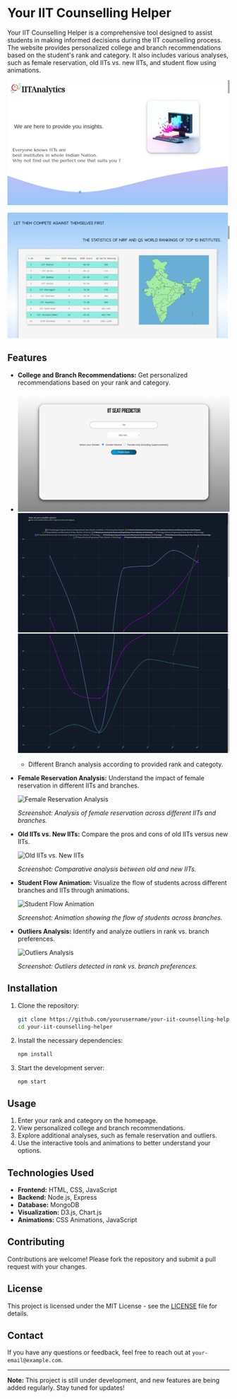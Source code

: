 # Your IIT Counselling Helper

Your IIT Counselling Helper is a comprehensive tool designed to assist students in making informed decisions during the IIT counselling process. The website provides personalized college and branch recommendations based on the student's rank and category. It also includes various analyses, such as female reservation, old IITs vs. new IITs, and student flow using animations.

![home](images/home.png)

![map](images/map.png)

## Features

- **College and Branch Recommendations:** Get personalized recommendations based on your rank and category.
- 
  ![prediction](images/predict_search.png)
  ![analysis1](images/an1.png)
  ![analysis2](images/an2.png)

  - Different Branch analysis according to provided rank and categoty.
  
- **Female Reservation Analysis:** Understand the impact of female reservation in different IITs and branches.
  
  ![Female Reservation Analysis](screenshots/female_reservation_analysis.png)
  
  _Screenshot: Analysis of female reservation across different IITs and branches._

- **Old IITs vs. New IITs:** Compare the pros and cons of old IITs versus new IITs.
  
  ![Old IITs vs. New IITs](screenshots/old_vs_new_iits.png)
  
  _Screenshot: Comparative analysis between old and new IITs._

- **Student Flow Animation:** Visualize the flow of students across different branches and IITs through animations.
  
  ![Student Flow Animation](screenshots/student_flow_animation.png)
  
  _Screenshot: Animation showing the flow of students across branches._

- **Outliers Analysis:** Identify and analyze outliers in rank vs. branch preferences.
  
  ![Outliers Analysis](screenshots/outliers_analysis.png)
  
  _Screenshot: Outliers detected in rank vs. branch preferences._

## Installation

1. Clone the repository:
    ```bash
    git clone https://github.com/yourusername/your-iit-counselling-helper.git
    cd your-iit-counselling-helper
    ```

2. Install the necessary dependencies:
    ```bash
    npm install
    ```

3. Start the development server:
    ```bash
    npm start
    ```

## Usage

1. Enter your rank and category on the homepage.
2. View personalized college and branch recommendations.
3. Explore additional analyses, such as female reservation and outliers.
4. Use the interactive tools and animations to better understand your options.

## Technologies Used

- **Frontend:** HTML, CSS, JavaScript
- **Backend:** Node.js, Express
- **Database:** MongoDB
- **Visualization:** D3.js, Chart.js
- **Animations:** CSS Animations, JavaScript

## Contributing

Contributions are welcome! Please fork the repository and submit a pull request with your changes.

## License

This project is licensed under the MIT License - see the [LICENSE](LICENSE) file for details.

## Contact

If you have any questions or feedback, feel free to reach out at `your-email@example.com`.

---

**Note:** This project is still under development, and new features are being added regularly. Stay tuned for updates!
